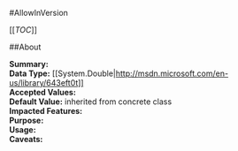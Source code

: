 #AllowInVersion

[[_TOC_]]

##About

**Summary:**   
**Data Type:** [[System.Double|http://msdn.microsoft.com/en-us/library/643eft0t]]  
**Accepted Values:**   
**Default Value:** inherited from concrete class  
**Impacted Features:**   
**Purpose:**   
**Usage:**   
**Caveats:**   

